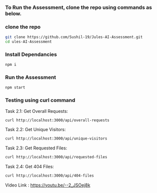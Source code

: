 ### To Run the Assessment, clone the repo using commands as below.

### clone the repo
```bash
git clone https://github.com/Sushil-19/Jules-AI-Assessment.git
cd ules-AI-Assessment
```

### Install Dependancies
```bash
npm i
```

### Run the Assessment
```bash
npm start
```

### Testing using curl command

Task 2.1: Get Overall Requests:
```bash
curl http://localhost:3000/api/overall-requests
```

Task 2.2: Get Unique Visitors:
```bash
curl http://localhost:3000/api/unique-visitors
```

Task 2.3: Get Requested Files:
```bash
curl http://localhost:3000/api/requested-files
```

Task 2.4: Get 404 Files:
```bash
curl http://localhost:3000/api/404-files
```

Video Link : https://youtu.be/--2_JSOej8k
